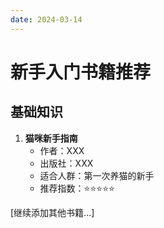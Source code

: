 ```yaml
---
date: 2024-03-14
---
```


# 新手入门书籍推荐

## 基础知识
1. **猫咪新手指南**
    - 作者：XXX
    - 出版社：XXX
    - 适合人群：第一次养猫的新手
    - 推荐指数：⭐⭐⭐⭐⭐

[继续添加其他书籍...] 